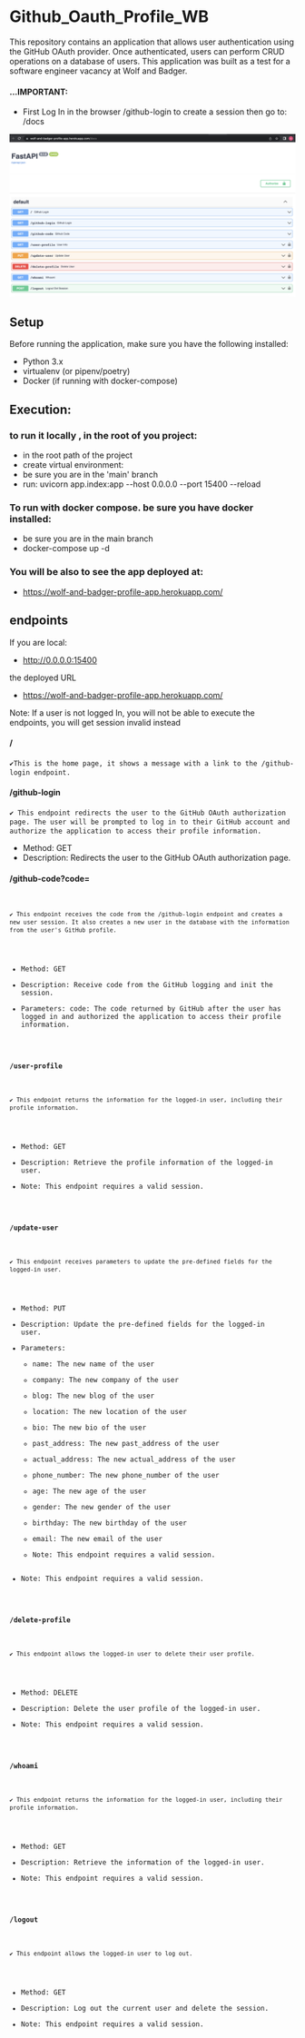 # Github_Oauth_Profile_WB
This repository contains an application that allows user authentication using the GitHub OAuth provider. Once authenticated, users can perform CRUD operations on a database of users. This application was built as a test for a software engineer vacancy at Wolf and Badger.


#### ...IMPORTANT: 
- First Log In in the browser /github-login to create a session then go to: /docs

![](Docs/docs.png)




## Setup
Before running the application, make sure you have the following installed:

- Python 3.x
- virtualenv (or pipenv/poetry)
- Docker (if running with docker-compose)

## Execution: 

### to run it locally , in the root of you project:

  - in the root path of the project
  - create virtual environment:
  - be sure you are in the 'main' branch
  - run:
    uvicorn app.index:app --host 0.0.0.0 --port 15400 --reload

### To run with docker compose.  be sure you have docker installed:
  - be sure you are in the main branch
  - docker-compose up -d 

### You will be also to see the app deployed at:

  - https://wolf-and-badger-profile-app.herokuapp.com/


## endpoints 

If you are local:
- http://0.0.0.0:15400  

the deployed URL 
- https://wolf-and-badger-profile-app.herokuapp.com/

Note: If a user is not logged In, you will not be able to execute the endpoints, you will get session invalid instead

 #### /
    ✔️This is the home page, it shows a message with a link to the /github-login endpoint.

 #### /github-login
    ✔ This endpoint redirects the user to the GitHub OAuth authorization page. The user will be prompted to log in to their GitHub account and authorize the application to access their profile information.
  * Method: GET
  * Description: Redirects the user to the GitHub OAuth authorization page.

 #### /github-code?code=<code>
    ✔ ️This endpoint receives the code from the /github-login endpoint and creates a new user session. It also creates a new user in the database with the information from the user's GitHub profile.
  * Method: GET
  * Description: Receive code from the GitHub logging and init the session.
  * Parameters: code: The code returned by GitHub after the user has logged in and authorized the application to access their profile information.

 #### /user-profile
    ✔ ️This endpoint returns the information for the logged-in user, including their profile information.
  * Method: GET
  * Description: Retrieve the profile information of the logged-in user.
  * Note: This endpoint requires a valid session.

 #### /update-user
    ✔ ️This endpoint receives parameters to update the pre-defined fields for the logged-in user.
  * Method: PUT
  * Description: Update the pre-defined fields for the logged-in user.
  * Parameters: 
     - name: The new name of the user
     - company: The new company of the user
     - blog: The new blog of the user
     - location: The new location of the user 
     - bio: The new bio of the user 
     - past_address: The new past_address of the user 
     - actual_address: The new actual_address of the user 
     - phone_number: The new phone_number of the user 
     - age: The new age of the user 
     - gender: The new gender of the user 
     - birthday: The new birthday of the user 
     - email: The new email of the user 
     - Note: This endpoint requires a valid session.
  * Note: This endpoint requires a valid session.

 ####  /delete-profile
    ✔ ️This endpoint allows the logged-in user to delete their user profile.
  * Method: DELETE
  * Description: Delete the user profile of the logged-in user.
  * Note: This endpoint requires a valid session.

 #### /whoami
    ✔ ️This endpoint returns the information for the logged-in user, including their profile information.
  * Method: GET
  * Description: Retrieve the information of the logged-in user.
  * Note: This endpoint requires a valid session.

 #### /logout
    ✔ ️This endpoint allows the logged-in user to log out.
  * Method: GET
  * Description: Log out the current user and delete the session.
  * Note: This endpoint requires a valid session.
